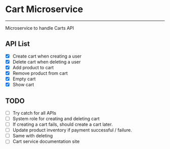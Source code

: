 # Cart Microservice

---

Microservice to handle Carts API

## API List

- [x] Create cart when creating a user
- [x] Delete cart when deleting a user
- [x] Add product to cart
- [x] Remove product from cart
- [x] Empty cart
- [x] Show cart

## TODO

- [ ] Try catch for all APIs
- [ ] System role for creating and deleting cart
- [ ] If creating a cart fails, should create a cart later.
- [ ] Update product inventory if payment successful / failure.
- [ ] Same with deleting
- [ ] Cart service documentation site
